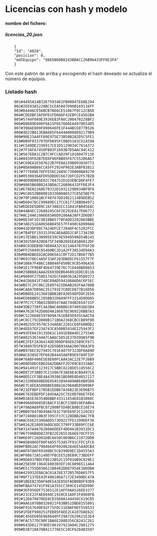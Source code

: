 # Licencias con hash y modelo

#### nombre del fichero:

##### licencias_20.json

        {
        "Id": "A020",
        "posicion": 0,
        "md5Equipo": "9865B60B8243BDACC26B96433FF6E3F4"
        }

Con este patrón de arriba y escogiendo el hash deseado se actualiza el número de equipos.

### Listado hash
        001#4495A14B3267593401FB00047E68E294
        002#2EE03A5228BC5CEA5087D96B169116FF
        003#D4446CE56BCB7A66CE51867F0C12CB5D
        004#CDEDBF2AFDFD1FD66DF42EBFCE45D2BA
        005#5744F0A9E3936EB3FA6C200470228BF2
        006#D8689E606F9A15F6676D6EA497065485
        007#398AE809F890646FE1F444BCE877B526
        008#4D22B813EBA885F6444A0008892179B9
        009#90E25A4FF89E975E73B50B282D5C5FE1
        010#DB9F833797DFDA95FC08D5163CD1A59A
        011#C549DE2336917CE1D5129034C761A372
        012#7F3AFA7450FB03F2A93B7D5AAC94C412
        013#567EDA1C2B7C9FCCAD29F1018047F13E
        014#A939F02B7EEDF96FBB05F67C55286A67
        015#C69EA1E507622B7FE0A159B093830773
        016#0DA9AB66CCA5FF2924F902E3ABFB3811
        017#777689E78FFE56C2489C730800BA9270
        018#0530036AFD95DDDEC6672DFCD2F57B2B
        019#4D99D085E02C784752D1D3EBCD0F4FE7
        020#9865B60B8243BDACC26B96433FF6E3F4
        021#E78E022A8E78332D1032129D034BF9F0
        022#6C8652BB80010336B0A6527C85E5BE79
        023#70F10061BCF48767DD10E2114B9DEB52
        024#D60478CC99889EC17CC817728BD04971
        025#EDEDE5DB9C16F3883CC31041FB045E8C
        026#44B4EC22688245C6F2E292EA17E06772
        027#AC24A619A6E65A6D9180AA3AFF2D6D87
        028#8E34F1EC9B10B65778FADD3202A65BBE
        029#3AD251EA0656B045E57FF490C68900A8
        030#41D3DF08C7A24DFCE72048F4C5282FCC
        031#7B4FEF193153FACAEAADD2C4F173A19D
        032#17E5B6130995E39C9E594959AD54B145
        033#30258FA20DA75F349B26EEEA5B6812DF
        034#8C83DEB9D74D84A32C621464787F6F2B
        035#FF25049C85460BC2D1A2FF3A534D94A3
        036#0B4DBEED2ACD06561C0F72D17B6077B5
        037#69378EC4A5F33AF283DBEDCF61557F7F
        038#1B0A7F486C18B846F050BC9CB5496A36
        039#1E17F96BF4D64739E76C7CD448B88653
        040#25BB882AAA2E693DEB646801EDECB116
        041#9809F2758D1742ECFA80361A295D0372
        042#4CD6841F748C89AD594108A6D6C6F5EC
        043#B57C2FC06C2E897425D6AB203FAA708B
        044#CA8A7D09AC351791E7C08CD877B16D56
        045#DB0DE2413601BDB2BFA3059DFD9F2E50
        046#ED888B5C285BB32D8A9FFF3314D9DD85
        047#7FC7C73BA528D8547AAE744B2654731F
        048#3DB2736FC4A3BACA00B6C0740916D3B4
        049#A7626742D86D4A18687DC969226BB7A3
        050#C522668E5978D9A7A1EB45D935CAAC5A
        051#C0CC75CD008B171B0A2368CBCCB89F9D
        052#4B255C9578C534A68C2201CE0F60BDD2
        053#4EE67EF23A743CA500B5434E225943F2
        054#93FE0419135D61C1491EB8A4EC2755A6
        055#A02536744A7CAA6C5D51E37D399A5F9B
        056#E2FEF2A36414DD308DF86E625B9CF671
        057#30497D5FB3F42D5DB934AA200786A3F0
        058#B978EC927945C701E4875F323DF8A89D
        059#AC8385E7EF602B4445A8FB9E97A9F33F
        060#76ABF406E5E8E00FCAA43AC22E7F26B9
        061#D8D5DDCEBD26A2DBAFF2D709CB333ABC
        062#941491F123917C5BBC8228DE518556C2
        063#D072F3BB57C215067E3AE6E4CB8497C6
        064#8EECCF3BE4A4393861BE00E6D4652117
        065#2320D868BEDE85A53894489ABE6B05D8
        066#E7C4EEA5088BEE8B416296A8ED58096F
        067#21EF0DF17B5B1EDB67A36B23E3E96B75
        068#E783EBDFDF1845AA25C7910D706E7FE6
        069#D3A5E36354B6BBF43311454E81B3860C
        070#4966D9685B1BACF1CBCF33B019EFAB64
        071#79ADA88FBC07280BF5D4BCB8BCE16E74
        072#BB976470D49A6761C79FE69F2C126CD3
        073#72408010B3F395CF37C128DBB28AC7FB
        074#ACE6E25386ADD573D9227FD1399DEF36
        075#8162E28093A0DC6DC379FF33B89FCC6E
        076#3147A4676280A6DEEF4DD4A1B3931DC3
        077#67596B8D823FB22E265536AE678CFF35
        078#6E9FC26D01DBCA650C069B6C21072DDB
        079#A5B486EF80F4A55753A57F91CFFC1FC6
        080#FB862AC7904664F09206284EE5A4DCB4
        081#AF8788F69108BC5CB299D9EC1D4555A3
        082#F08672A5148D7FBCEE528EB9C73BDEFF
        083#0DA937BDCF8E23B52C15F016B9C029E1
        084#25659F1964C680303EF19C80965114A4
        085#E51755D036621B8482DD87954E386DBA
        086#429932E8ACAC61A78E372B576DA657F5
        087#0F7137EE43F400106A7172E3490DC47A
        088#1BEE823DAFA0E542E85EFADB0BDF93D9
        089#FBA474741F981A355CC369CE145ED99F
        090#3EF056DF7536512E1AFF0AA526ED3377
        091#21CE22FAE6948C1910CE1A0F2FA960FB
        092#12DA79870EE8CD3560A144458C619C05
        093#AA61070B0326821F83BB51DBD8155891
        094#F9167640E92F75FDC31EBAF0EF558533
        095#1FDEF980251FEB85FAEE2CA107DAE62C
        096#C456E605E968640FF29A72629621E3E4
        097#FAC577DC90F1BA6E208D356CB241C261
        098#643D6127F9DEC06197923A04C2881275
        099#D38710A70B421776E5C10CF6284B3597